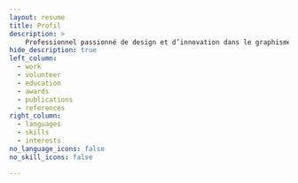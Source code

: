 ```yaml
---
layout: resume
title: Profil
description: >
    Professionnel passionné de design et d’innovation dans le graphisme et la tech. — Mes valeurs et leitmotivs : accueillir le changement, être résilient, persévérer, se remettre en question, maîtriser notre mental, vivre avec passion...
hide_description: true
left_column:
  - work
  - volunteer
  - education
  - awards
  - publications
  - references
right_column:
  - languages
  - skills
  - interests
no_language_icons: false
no_skill_icons: false

---
```

